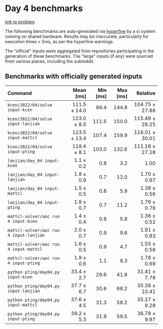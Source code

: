 # Day 4 benchmarks

[link to problem](http://adventofcode.com/2022/day/4)

The following benchmarks are auto-generated via [hyperfine](https://github.com/sharkdp/hyperfine) by a ci system running on shared hardware. Results may be inaccurate, particularly for execution times < 5ms, as per the hyperfine warnings.

The "official" inputs were aggregated from repositories participating in the generation of these benchmarks. The "large" inputs (if any) were sourced from various places, including the subreddit.

## Benchmarks with officially generated inputs
| Command | Mean [ms] | Min [ms] | Max [ms] | Relative |
|:---|---:|---:|---:|---:|
| `kcen/2022/04/solve input-kcen` | 111.5 ± 14.0 | 99.4 | 144.8 | 104.75 ± 27.88 |
| `kcen/2022/04/solve input-lanjian` | 123.0 ± 8.5 | 111.5 | 150.0 | 115.49 ± 28.25 |
| `kcen/2022/04/solve input-mattcl` | 123.5 ± 13.4 | 107.4 | 159.9 | 116.01 ± 30.01 |
| `kcen/2022/04/solve input-pting` | 118.4 ± 8.1 | 103.0 | 132.6 | 111.16 ± 27.18 |
| `lanjian/day_04 input-kcen` | 1.1 ± 0.2 | 0.8 | 3.2 | 1.00 |
| `lanjian/day_04 input-lanjian` | 1.8 ± 0.9 | 0.7 | 12.0 | 1.70 ± 0.97 |
| `lanjian/day_04 input-mattcl` | 1.5 ± 0.5 | 0.8 | 5.9 | 1.38 ± 0.56 |
| `lanjian/day_04 input-pting` | 1.9 ± 0.7 | 0.7 | 11.2 | 1.76 ± 0.79 |
| `mattcl-solver/aoc run 4 input-kcen` | 1.4 ± 0.4 | 0.8 | 5.8 | 1.36 ± 0.52 |
| `mattcl-solver/aoc run 4 input-lanjian` | 2.0 ± 0.7 | 0.9 | 9.6 | 1.91 ± 0.83 |
| `mattcl-solver/aoc run 4 input-mattcl` | 1.6 ± 0.5 | 0.9 | 4.7 | 1.55 ± 0.58 |
| `mattcl-solver/aoc run 4 input-pting` | 1.9 ± 0.6 | 1.1 | 8.3 | 1.78 ± 0.69 |
| `python pting/day04.py input-kcen` | 33.4 ± 2.7 | 29.6 | 41.8 | 31.41 ± 7.79 |
| `python pting/day04.py input-lanjian` | 37.7 ± 6.7 | 30.6 | 68.2 | 35.38 ± 10.41 |
| `python pting/day04.py input-mattcl` | 37.6 ± 4.5 | 31.3 | 58.2 | 35.27 ± 9.28 |
| `python pting/day04.py input-pting` | 39.2 ± 5.3 | 31.9 | 59.5 | 36.78 ± 9.97 |
